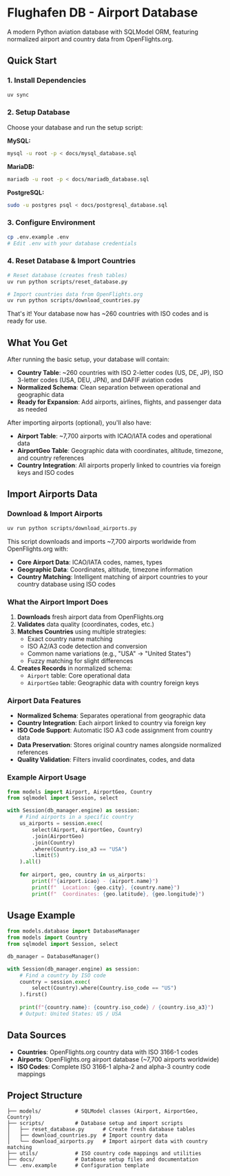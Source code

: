 # Flughafen DB - Airport Database

A modern Python aviation database with SQLModel ORM, featuring normalized airport and country data from OpenFlights.org.

## Quick Start

### 1. Install Dependencies
```bash
uv sync
```

### 2. Setup Database
Choose your database and run the setup script:

**MySQL:**
```bash
mysql -u root -p < docs/mysql_database.sql
```

**MariaDB:**
```bash
mariadb -u root -p < docs/mariadb_database.sql
```

**PostgreSQL:**
```bash
sudo -u postgres psql < docs/postgresql_database.sql
```

### 3. Configure Environment
```bash
cp .env.example .env
# Edit .env with your database credentials
```

### 4. Reset Database & Import Countries
```bash
# Reset database (creates fresh tables)
uv run python scripts/reset_database.py

# Import countries data from OpenFlights.org
uv run python scripts/download_countries.py
```

That's it! Your database now has ~260 countries with ISO codes and is ready for use.

## What You Get

After running the basic setup, your database will contain:
- **Country Table**: ~260 countries with ISO 2-letter codes (US, DE, JP), ISO 3-letter codes (USA, DEU, JPN), and DAFIF aviation codes
- **Normalized Schema**: Clean separation between operational and geographic data
- **Ready for Expansion**: Add airports, airlines, flights, and passenger data as needed

After importing airports (optional), you'll also have:
- **Airport Table**: ~7,700 airports with ICAO/IATA codes and operational data
- **AirportGeo Table**: Geographic data with coordinates, altitude, timezone, and country references
- **Country Integration**: All airports properly linked to countries via foreign keys and ISO codes

## Import Airports Data

### Download & Import Airports
```bash
uv run python scripts/download_airports.py
```

This script downloads and imports ~7,700 airports worldwide from OpenFlights.org with:
- **Core Airport Data**: ICAO/IATA codes, names, types
- **Geographic Data**: Coordinates, altitude, timezone information
- **Country Matching**: Intelligent matching of airport countries to your country database using ISO codes

### What the Airport Import Does

1. **Downloads** fresh airport data from OpenFlights.org
2. **Validates** data quality (coordinates, codes, etc.)
3. **Matches Countries** using multiple strategies:
   - Exact country name matching
   - ISO A2/A3 code detection and conversion
   - Common name variations (e.g., "USA" → "United States")
   - Fuzzy matching for slight differences
4. **Creates Records** in normalized schema:
   - `Airport` table: Core operational data
   - `AirportGeo` table: Geographic data with country foreign keys

### Airport Data Features

- **Normalized Schema**: Separates operational from geographic data
- **Country Integration**: Each airport linked to country via foreign key
- **ISO Code Support**: Automatic ISO A3 code assignment from country data
- **Data Preservation**: Stores original country names alongside normalized references
- **Quality Validation**: Filters invalid coordinates, codes, and data

### Example Airport Usage

```python
from models import Airport, AirportGeo, Country
from sqlmodel import Session, select

with Session(db_manager.engine) as session:
    # Find airports in a specific country
    us_airports = session.exec(
        select(Airport, AirportGeo, Country)
        .join(AirportGeo)
        .join(Country)
        .where(Country.iso_a3 == "USA")
        .limit(5)
    ).all()
    
    for airport, geo, country in us_airports:
        print(f"{airport.icao} - {airport.name}")
        print(f"  Location: {geo.city}, {country.name}")
        print(f"  Coordinates: {geo.latitude}, {geo.longitude}")
```

## Usage Example

```python
from models.database import DatabaseManager
from models import Country
from sqlmodel import Session, select

db_manager = DatabaseManager()

with Session(db_manager.engine) as session:
    # Find a country by ISO code
    country = session.exec(
        select(Country).where(Country.iso_code == "US")
    ).first()
    
    print(f"{country.name}: {country.iso_code} / {country.iso_a3}")
    # Output: United States: US / USA
```

## Data Sources

- **Countries**: OpenFlights.org country data with ISO 3166-1 codes
- **Airports**: OpenFlights.org airport database (~7,700 airports worldwide)
- **ISO Codes**: Complete ISO 3166-1 alpha-2 and alpha-3 country code mappings

## Project Structure

```
├── models/           # SQLModel classes (Airport, AirportGeo, Country)
├── scripts/          # Database setup and import scripts
│   ├── reset_database.py      # Create fresh database tables
│   ├── download_countries.py  # Import country data
│   └── download_airports.py   # Import airport data with country matching
├── utils/            # ISO country code mappings and utilities
├── docs/             # Database setup files and documentation
└── .env.example      # Configuration template
```